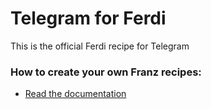 # Telegram for Ferdi

This is the official Ferdi recipe for Telegram

### How to create your own Franz recipes:

- [Read the documentation](https://github.com/getferdi/recipes/tree/master/docs)
